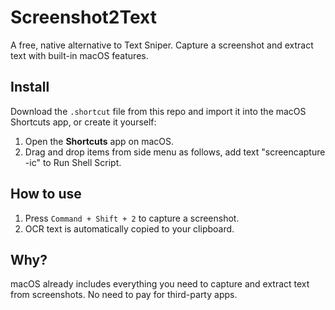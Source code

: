 # Screenshot2Text

A free, native alternative to Text Sniper. Capture a screenshot and extract text with built-in macOS features.


## Install

Download the `.shortcut` file from this repo and import it into the macOS Shortcuts app, or create it yourself:

1. Open the **Shortcuts** app on macOS.
2. Drag and drop items from side menu as follows, add text "screencapture -ic" to Run Shell Script.


## How to use

1. Press `Command + Shift + 2` to capture a screenshot.
2. OCR text is automatically copied to your clipboard.

## Why?

macOS already includes everything you need to capture and extract text from screenshots. No need to pay for third-party apps.
